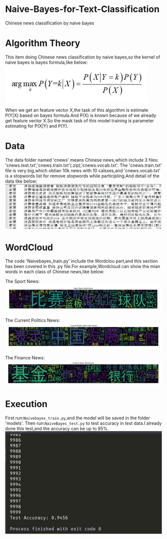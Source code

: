 # Naive-Bayes-for-Text-Classification
Chinese news classification by naive bayes

# Algorithm Theory
This item doing Chinese news classification by naive bayes,so the kernel of naive bayes is bayes formula,like below:
![image](https://github.com/FelixHuangX/Naive-Bayes-for-Text-Classification/blob/master/%E5%85%AC%E5%BC%8F.JPG)

When we get an feature vector X,the task of this algorithm is estimate P(Y|X) based on bayes formula.And P(X) is known because of we already get feature vector X.So the mask task of this model training is parameter estimating for P(X|Y) and P(Y).

# Data
The data folder named 'cnews' means Chinese news,which include 3 files:
'cnews.test.txt','cnews.train.txt'(.zip),'cnews.vocab.txt'.
The 'cnews.train.txt' file is very big,which obtian 10k news with 10 calsses,and 'cnews.vocab.txt' is a stopwords list for remove stopwords while participling.And detail of the data like below:
![image](https://github.com/FelixHuangX/Naive-Bayes-for-Text-Classification/blob/master/%E6%95%B0%E6%8D%AE%E7%A4%BA%E4%BE%8B.JPG)

# WordCloud
The code 'Naivebayes_train.py' include the Wordclou part,and this section has been covered in this .py file.For example,Wordcloud can show the mian words in each class of Chinese news,like below:

The Sport News:
![image](https://github.com/FelixHuangX/Naive-Bayes-for-Text-Classification/blob/master/wordcloud/0.JPG)

The Current Politics News:
![image]( https://github.com/FelixHuangX/Naive-Bayes-for-Text-Classification/blob/master/wordcloud/6.JPG)

The Finance News:
![image](https://github.com/FelixHuangX/Naive-Bayes-for-Text-Classification/blob/master/wordcloud/9.JPG)

# Execution
First run:`Naivebayes_train.py`,and the model will be saved in the folder 'models'.
Then run:`NaiveBayes_test.py` to test accuracy in test data.I already done this test,and the accuracy can be up to 95%.
![image](https://github.com/FelixHuangX/Naive-Bayes-for-Text-Classification/blob/master/wordcloud/Accuracy.JPG)
